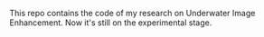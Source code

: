 This repo contains the code of my research on Underwater Image Enhancement.
Now it's still on the experimental stage.